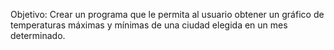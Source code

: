 Objetivo: Crear un programa que le permita al usuario obtener un gráfico de temperaturas máximas y mínimas de una ciudad elegida en un mes determinado. 
